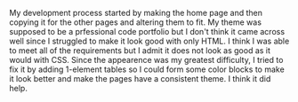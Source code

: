 My development process started by making the home page and then copying it for the other pages and altering them to fit. My theme was supposed to be a prfessional code portfolio but I don't think it came across well since I struggled to make it look good with only HTML. I think I was able to meet all of the requirements but I admit it does not look as good as it would with CSS. Since the appearence was my greatest difficulty, I tried to fix it by adding 1-element tables so I could form some color blocks to make it look better and make the pages have a consistent theme. I think it did help.